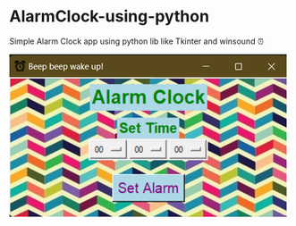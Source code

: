 # AlarmClock-using-python
Simple Alarm Clock app using python lib like Tkinter and winsound ⏰

![AlarmClock](media\ss2.png)